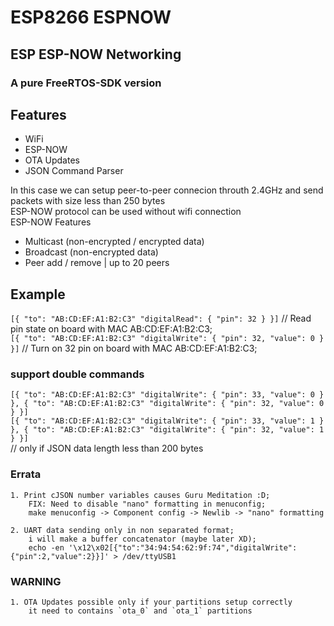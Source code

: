 # ESP8266 ESPNOW  
## ESP ESP-NOW Networking  
### A pure FreeRTOS-SDK version  

## Features  
 * WiFi  
 * ESP-NOW  
 * OTA Updates  
 * JSON Command Parser  

In this case we can setup peer-to-peer connecion throuth 2.4GHz and send packets with size less than 250 bytes  
ESP-NOW protocol can be used without wifi connection  
ESP-NOW Features  
 * Multicast (non-encrypted / encrypted data)  
 * Broadcast (non-encrypted data)  
 * Peer add / remove | up to 20 peers  

## Example  
`[{ "to": "AB:CD:EF:A1:B2:C3" "digitalRead": { "pin": 32 } }]` // Read pin state on board with MAC AB:CD:EF:A1:B2:C3;  
`[{ "to": "AB:CD:EF:A1:B2:C3" "digitalWrite": { "pin": 32, "value": 0 } }]` // Turn on 32 pin on board with MAC AB:CD:EF:A1:B2:C3;    

### support double commands  
`[{ "to": "AB:CD:EF:A1:B2:C3" "digitalWrite": { "pin": 33, "value": 0 } }, { "to": "AB:CD:EF:A1:B2:C3" "digitalWrite": { "pin": 32, "value": 0 } }]`  
`[{ "to": "AB:CD:EF:A1:B2:C3" "digitalWrite": { "pin": 33, "value": 1 } }, { "to": "AB:CD:EF:A1:B2:C3" "digitalWrite": { "pin": 32, "value": 1 } }]`  
// only if JSON data length less than 200 bytes  


### Errata  
    1. Print cJSON number variables causes Guru Meditation :D;  
        FIX: Need to disable "nano" formatting in menuconfig;  
        make menuconfig -> Component config -> Newlib -> "nano" formatting  

    2. UART data sending only in non separated format;  
        i will make a buffer concatenator (maybe later XD);  
        echo -en '\x12\x02[{"to":"34:94:54:62:9f:74","digitalWrite":{"pin":2,"value":2}}]' > /dev/ttyUSB1  

### WARNING  
    1. OTA Updates possible only if your partitions setup correctly  
        it need to contains `ota_0` and `ota_1` partitions  